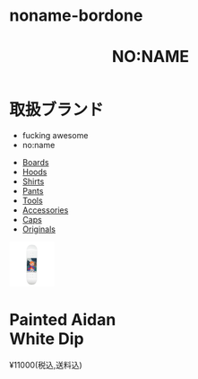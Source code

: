 # noname-bordone
<!DOCTYPE html>
<html>
  <head lang="ja">
    <meta charset="utf-8">
    <link rel="stylesheet" href="noname.css">
    <title>noname</title>
    <meta name="viewport" content="width=device-width,initial-scale=1.0,minimum-scale=1.0">
  </head>
  <header>
    <h1>
      NO:NAME
    </h1>
  </header>
  <body>
    <div class="select-brand">
        <h1>取扱ブランド</h1>
        <ul>
          <li>fucking awesome</li>
          <li>no:name</li>
        </ul>
      </div>
      <div class="main-left">
        <ul>
          <li><a href="#">Boards</a></li>
          <li><a href="#">Hoods</a></li>
          <li><a href="#">Shirts</a></li>
          <li><a href="#">Pants</a></li>
          <li><a href="#">Tools</a></li>
          <li><a href="#">Accessories</a></li>
          <li><a href="#">Caps</a></li>
          <li><a href="#">Originals</a></li>
        </ul>
      </div>
        <div class="contents">
          <a href=""><img src="fa1.webp" width="80px" height="80px"></a>
          <h1>Painted Aidan <br>White Dip</h1>
          <p>¥11000(税込,送料込)</p>
        </div>
        <div class="contents">
          <a href=""><img src></a>
        </div>
      
  </body>
</html>
